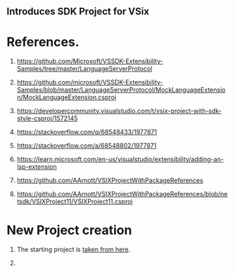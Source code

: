 ## Introduces SDK Project for VSix

# References.

1. https://github.com/Microsoft/VSSDK-Extensibility-Samples/tree/master/LanguageServerProtocol

2. https://github.com/microsoft/VSSDK-Extensibility-Samples/blob/master/LanguageServerProtocol/MockLanguageExtension/MockLanguageExtension.csproj

3. https://developercommunity.visualstudio.com/t/vsix-project-with-sdk-style-csproj/1572145

4. https://stackoverflow.com/q/68548433/1977871

5. https://stackoverflow.com/a/68548802/1977871

6. https://learn.microsoft.com/en-us/visualstudio/extensibility/adding-an-lsp-extension

7. https://github.com/AArnott/VSIXProjectWithPackageReferences

8. https://github.com/AArnott/VSIXProjectWithPackageReferences/blob/netsdk/VSIXProject11/VSIXProject11.csproj


# New Project creation

1. The starting project is [taken from here](https://github.com/microsoft/VSSDK-Extensibility-Samples/blob/master/LanguageServerProtocol/MockLanguageExtension/MockLanguageExtension.csproj). 

2. 